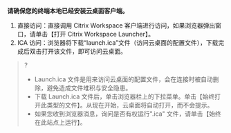**请确保您的终端本地已经安装云桌面客户端。**
1. 直接访问：直接调用 Citrix Workspace 客户端进行访问，如果浏览器弹出窗口，请单击【打开 Citrix Workspace Launcher】。
2. ICA 访问：浏览器将下载“launch.ica”文件（访问云桌面的配置文件），下载完成后双击打开该文件，即可访问云桌面。
>?
>- Launch.ica 文件是用来访问云桌面的配置文件，会在连接时被自动删除，避免造成文件堆积与安全隐患。
>- 下载 Launch.ica 文件后，单击浏览器栏上的下拉菜单。单击【始终打开此类型的文件】。从现在开始，云桌面将自动打开，而不会提示。
>- 如果您收到浏览器消息，询问是否有权运行".ica" 文件，请单击【始终在此站点上运行】。
